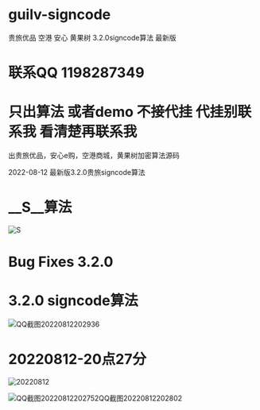 # guilv-signcode
贵旅优品  空港 安心 黄果树 3.2.0signcode算法 最新版

# 联系QQ 1198287349


# 只出算法 或者demo 不接代挂 代挂别联系我 看清楚再联系我


出贵旅优品，安心e购，空港商城，黄果树加密算法源码

2022-08-12  最新版3.2.0贵旅signcode算法

# __S__算法

![__S__](https://user-images.githubusercontent.com/38068634/182024535-e8be523a-71be-41df-9f2e-1537b38be0e0.png)



# Bug Fixes 3.2.0

# 3.2.0 signcode算法
![QQ截图20220812202936](https://user-images.githubusercontent.com/38068634/184354269-b9cff0bc-f5f1-466a-96d7-561a445e1411.png)


# 20220812-20点27分
![20220812](https://user-images.githubusercontent.com/38068634/184353884-13bb7be0-4209-4244-9f81-771f78611fb4.png)

![QQ截图20220812202752![QQ截图20220812202802](https://user-images.githubusercontent.com/38068634/184354002-de586dce-8c95-486e-8aa2-f779d033b270.png)
](https://user-images.githubusercontent.com/38068634/184353985-17f4c137-a34e-4bee-9151-87d2b6590dd4.png)
